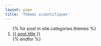```yaml
---
layout: page
title: 'Thèmes scientifiques'
---
```


<div class="posts">
  <ol>
  {% for post in site.categories.themes %}
    <li>
      <a href="{{ site.baseurl }}{{ post.url }}">
        {{ post.title }}
      </a>
    </li>
  {% endfor %}
</ol>
</div>

